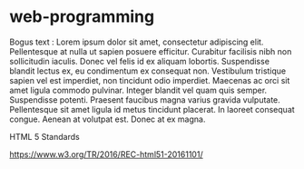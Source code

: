 # web-programming
Bogus text : Lorem ipsum dolor sit amet, consectetur adipiscing elit. Pellentesque at nulla ut sapien posuere efficitur. Curabitur facilisis nibh non sollicitudin iaculis. Donec vel felis id ex aliquam lobortis. Suspendisse blandit lectus ex, eu condimentum ex consequat non. Vestibulum tristique sapien vel est imperdiet, non tincidunt odio imperdiet. Maecenas ac orci sit amet ligula commodo pulvinar. Integer blandit vel quam quis semper. Suspendisse potenti. Praesent faucibus magna varius gravida vulputate. Pellentesque sit amet ligula id metus tincidunt placerat. In laoreet consequat congue. Aenean at volutpat est. Donec at ex magna.


HTML 5 Standards 

https://www.w3.org/TR/2016/REC-html51-20161101/
